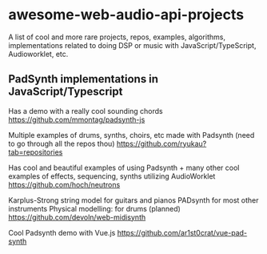 # awesome-web-audio-api-projects
A list of cool and more rare projects, repos, examples, algorithms, implementations related to doing DSP or music with JavaScript/TypeScript, Audioworklet, etc.

## PadSynth implementations in JavaScript/Typescript
Has a demo with a really cool sounding chords
https://github.com/mmontag/padsynth-js

Multiple examples of drums, synths, choirs, etc made with Padsynth (need to go through all the repos thou)
https://github.com/ryukau?tab=repositories

Has cool and beautiful examples of using Padsynth + many other cool examples of effects, sequencing, synths utilizing AudioWorklet
https://github.com/hoch/neutrons

Karplus-Strong string model for guitars and pianos
PADsynth for most other instruments
Physical modelling: for drums (planned)
https://github.com/devoln/web-midisynth

Cool Padsynth demo with Vue.js
https://github.com/ar1st0crat/vue-pad-synth

